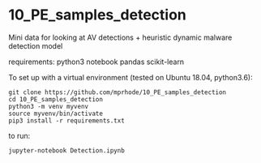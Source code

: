 # 10_PE_samples_detection
Mini data for looking at AV detections  + heuristic dynamic malware detection model

requirements:
python3
notebook
pandas
scikit-learn

To set up with a virtual environment (tested on Ubuntu 18.04, python3.6): 

  ```
  git clone https://github.com/mprhode/10_PE_samples_detection
  cd 10_PE_samples_detection
  python3 -m venv myvenv
  source myvenv/bin/activate
  pip3 install -r requirements.txt
  ```

to run:

  ```
  jupyter-notebook Detection.ipynb
  ```
